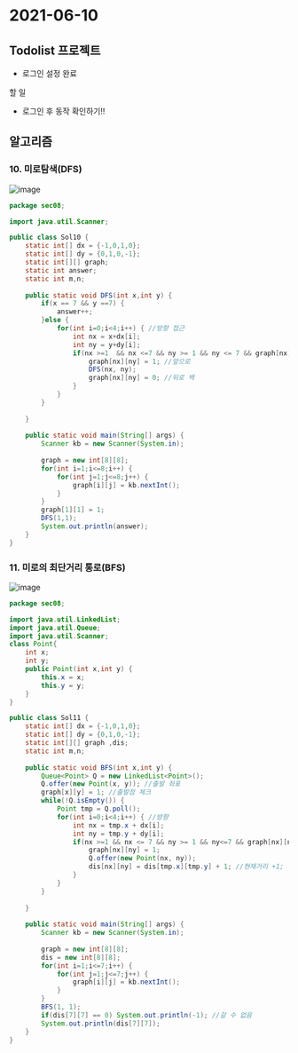 # 2021-06-10

## Todolist 프로젝트

- 로그인 설정 완료

할 일

- 로그인 후 동작 확인하기!!

## 알고리즘

### 10. 미로탐색(DFS)

![image](https://user-images.githubusercontent.com/52770718/121521378-f43ee100-ca2e-11eb-82e3-4eaf3c0a4020.png)

```java
package sec08;

import java.util.Scanner;

public class Sol10 {
	static int[] dx = {-1,0,1,0};
	static int[] dy = {0,1,0,-1};
	static int[][] graph;
	static int answer;
	static int m,n;
	
	public static void DFS(int x,int y) {
		if(x == 7 && y ==7) {
			answer++;
		}else {
			for(int i=0;i<4;i++) { //방향 접근
				int nx = x+dx[i];
				int ny = y+dy[i];
				if(nx >=1  && nx <=7 && ny >= 1 && ny <= 7 && graph[nx][ny] == 0) { //경계선안
					graph[nx][ny] = 1; //앞으로
					DFS(nx, ny);
					graph[nx][ny] = 0; //뒤로 백
				}
			}
		}
	
	}
	
	public static void main(String[] args) {
		Scanner kb = new Scanner(System.in);
		
		graph = new int[8][8];
		for(int i=1;i<=8;i++) {
			for(int j=1;j<=8;j++) {
				graph[i][j] = kb.nextInt();
			}
		}
		graph[1][1] = 1;
		DFS(1,1);
		System.out.println(answer);
	}
}

```

### 11. 미로의 최단거리 통로(BFS)

![image](https://user-images.githubusercontent.com/52770718/121521591-39631300-ca2f-11eb-9e47-2de7cb5e7762.png)

```java
package sec08;

import java.util.LinkedList;
import java.util.Queue;
import java.util.Scanner;
class Point{
	int x;
	int y;
	public Point(int x,int y) {
		this.x = x;
		this.y = y;
	}
}

public class Sol11 {
	static int[] dx = {-1,0,1,0};
	static int[] dy = {0,1,0,-1};
	static int[][] graph ,dis;
	static int m,n;
	
	public static void BFS(int x,int y) {
		Queue<Point> Q = new LinkedList<Point>();
		Q.offer(new Point(x, y)); //출발 좌표
		graph[x][y] = 1; //출발점 체크
		while(!Q.isEmpty()) {
			Point tmp = Q.poll();
			for(int i=0;i<4;i++) { //방향
				int nx = tmp.x + dx[i];
				int ny = tmp.y + dy[i];
				if(nx >=1 && nx <= 7 && ny >= 1 && ny<=7 && graph[nx][ny] == 0) {
					graph[nx][ny] = 1;
					Q.offer(new Point(nx, ny));
					dis[nx][ny] = dis[tmp.x][tmp.y] + 1; //현재거리 +1;
				}
			}
		}
	
	}
	
	public static void main(String[] args) {
		Scanner kb = new Scanner(System.in);
		
		graph = new int[8][8];
		dis = new int[8][8];
		for(int i=1;i<=7;i++) {
			for(int j=1;j<=7;j++) {
				graph[i][j] = kb.nextInt();
			}
		}
		BFS(1, 1);
		if(dis[7][7] == 0) System.out.println(-1); //갈 수 없음
		System.out.println(dis[7][7]);
	}
}

```

